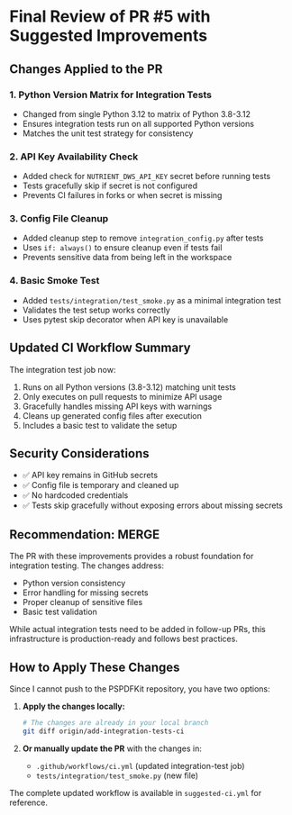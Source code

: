 # Final Review of PR #5 with Suggested Improvements

## Changes Applied to the PR

### 1. **Python Version Matrix for Integration Tests**
- Changed from single Python 3.12 to matrix of Python 3.8-3.12
- Ensures integration tests run on all supported Python versions
- Matches the unit test strategy for consistency

### 2. **API Key Availability Check**
- Added check for `NUTRIENT_DWS_API_KEY` secret before running tests
- Tests gracefully skip if secret is not configured
- Prevents CI failures in forks or when secret is missing

### 3. **Config File Cleanup**
- Added cleanup step to remove `integration_config.py` after tests
- Uses `if: always()` to ensure cleanup even if tests fail
- Prevents sensitive data from being left in the workspace

### 4. **Basic Smoke Test**
- Added `tests/integration/test_smoke.py` as a minimal integration test
- Validates the test setup works correctly
- Uses pytest skip decorator when API key is unavailable

## Updated CI Workflow Summary

The integration test job now:
1. Runs on all Python versions (3.8-3.12) matching unit tests
2. Only executes on pull requests to minimize API usage
3. Gracefully handles missing API keys with warnings
4. Cleans up generated config files after execution
5. Includes a basic test to validate the setup

## Security Considerations
- ✅ API key remains in GitHub secrets
- ✅ Config file is temporary and cleaned up
- ✅ No hardcoded credentials
- ✅ Tests skip gracefully without exposing errors about missing secrets

## Recommendation: MERGE

The PR with these improvements provides a robust foundation for integration testing. The changes address:
- Python version consistency
- Error handling for missing secrets
- Proper cleanup of sensitive files
- Basic test validation

While actual integration tests need to be added in follow-up PRs, this infrastructure is production-ready and follows best practices.

## How to Apply These Changes

Since I cannot push to the PSPDFKit repository, you have two options:

1. **Apply the changes locally:**
   ```bash
   # The changes are already in your local branch
   git diff origin/add-integration-tests-ci
   ```

2. **Or manually update the PR** with the changes in:
   - `.github/workflows/ci.yml` (updated integration-test job)
   - `tests/integration/test_smoke.py` (new file)

The complete updated workflow is available in `suggested-ci.yml` for reference.